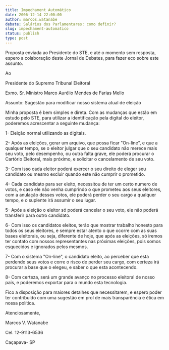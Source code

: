```yaml
---
title: Impechament Automático
date: 2006-12-14 22:00:00
author: marcos.watanabe
debate: Salários dos Parlamentares: como definir?
slug: impechament-automatico
status: publish 
type: post
---
```


Proposta enviada ao Presidente do STE, e até o momento sem resposta, espero a colaboração deste Jornal de Debates, para fazer eco sobre este assunto.  

Ao  

Presidente do Supremo Tribunal Eleitoral  

Exmo. Sr. Ministro Marco Aurélio Mendes de Farias Mello  

  

  

Assunto: Sugestão para modificar nosso sistema atual de eleição  

  

  

Minha proposta é bem simples e direta. Com as mudanças que estão em estudo pelo STE, para utilizar a identificação pela digital do eleitor, poderemos acrescentar a seguinte mudança:  

1- Eleição normal utilizando as digitais.  

2- Após as eleições, gerar um arquivo, que possa ficar "On-line", e que a qualquer tempo, se o eleitor julgar que o seu candidato não merece mais seu voto, pelo desempenho, ou outra falta grave, ele poderá procurar o Cartório Eleitoral, mais próximo, e solicitar o cancelamento de seu voto.  

3- Com isso cada eleitor poderá exercer o seu direito de eleger seu candidato ou mesmo excluir quando este não cumprir o prometido.  

4- Cada candidato para ser eleito, necessitou de ter um certo numero de votos, e caso ele não venha cumprindo o que prometeu aos seus eleitores, com a anulação desses votos, ele poderá perder o seu cargo a qualquer tempo, e o suplente irá assumir o seu lugar.  

5- Após a eleição o eleitor só poderá cancelar o seu voto, ele não poderá transferir para outro candidato.  

6- Com isso os candidatos eleitos, terão que mostrar trabalho honesto para todos os seus eleitores, e sempre estar atento o que ocorre com as suas bases eleitorais, ou seja, diferente de hoje, que após as eleições, só iremos ter contato com nossos representantes nas próximas eleições, pois somos esquecidos e ignorados pelos mesmos.  

7- Com o sistema "On-line", o candidato eleito, ao perceber que esta perdendo seus votos e corre o risco de perder seu cargo, com certeza irá procurar a base que o elegeu, e saber o que esta acontecendo.  

8- Com certeza, será um grande avanço no processo eleitoral de nosso país, e poderemos exportar para o mundo esta tecnologia.  

Fico a disposição para maiores detalhes que necessitarem, e espero poder ter contribuído com uma sugestão em prol de mais transparência e ética em nossa política.  

  

Atenciosamente,  

  

Marcos V. Watanabe  

Cel. 12-9113-6536  

Caçapava- SP
